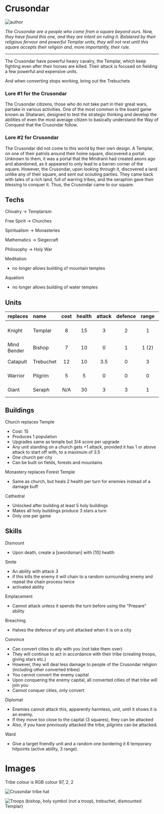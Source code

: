 # Crusondar

![author](https://img.shields.io/badge/author-Ⴚrim%20Squeaker%231224-%237289DA)

*The Crusondar are a people who come from a square beyond ours. Now, they have found this one, and they are intent on ruling it. Bolstered by their religious fervour and powerful Templar units, they will not rest until this square accepts their religion and, more importantly, their rule.*

---

The Crusondar have powerful heavy cavalry, the Templar, which keep fighting even after  their horses are killed. Their attack is focused on fielding a few powerful and expensive units. 

And when converting stops working, bring out the Trebuchets

### Lore #1 for the Crusondar

The Crusondar citizens, those who do not take part in their great wars, partake in various activities. One of the most common is the board game known as Shatarani, designed to test the strategic thinking and develop the abilities of even the most average citizen to basically understand the Way of Conquest that the Crusondar follow.

### Lore #2 for Crusondar

The Crusondar did not come to this world by their own design. A Templar, on one of their patrols around their home square, discovered a portal. Unknown to them, it was a portal that the Mindranii had created aeons ago and abandoned, as it appeared to only lead to a barren corner of the square. However, the Crusondar, upon looking through it, discovered a land unlike any of their square, and sent out scouting parties. They came back with tales of a rich land, full of warring tribes, and the seraphim gave their blessing to conquer it. Thus, the Crusondar came to our square.

## Techs

Chivalry -> Templarism

Free Spirit -> Churches

Spiritualism -> Monasteries

Mathematics -> Siegecraft

Philosophy -> Holy War

Meditation

- no longer allows building of mountain temples

Aquatism

- no longer allows building of water temples

## Units

| replaces | name | cost | health | attack | defence | range | movement | skills |
|:---------|:-----|:----:|:------:|:------:|:-------:|:-----:|:----:|:-------|
| Knight | Templar | 8 | 15 | 3 | 2 | 1 | 2.5 | Dash, Dismount, Fortify |
| Mind Bender | Bishop | 7 | 10 | 0 | 1 | 1 (2) | 1 | Convert, Smite |
| Catapult | Trebuchet | 12 | 10 | 3.5 | 0 | 3 | 1 | Emplacement, Breaching |
| Warrior | Pilgrim | 5 | 5 | 0 | 0 | 0 | 1 | Convince, Diplomat |
| Giant | Seraph | N/A | 30 | 3 | 3 | 1 | 2 | Heal, Ward, Flight, Dash |

## Buildings

Church replaces Temple

- Cost: 15
- Produces 1 population
- Upgrades same as temple but 3/4 score per upgrade
- Any unit standing on a church gets +1 attack, provided it has 1 or above attack to start off with, to a maximum of 3.5
- One church per city
- Can be built on fields, forests and mountains

Monastery replaces Forest Temple

- Same as church, but heals 2 health per turn for enemies instead of a damage buff

Cathedral

- Unlocked after building at least 5 holy buildings
- Makes all holy buildings produce 3 stars a turn
- Only one per game

## Skills

Dismount

- Upon death, create a [swordsman] with [10] health

Smite

- An ability with attack 3
- if this kills the enemy it will chain to a random surrounding enemy and repeat the chain process twice
- activated ability

Emplacement

- Cannot attack unless it spends the turn before using the "Prepare" ability

Breaching

- Halves the defence of any unit attacked when it is on a city

Convince

- Can convert cities to ally with you (not take them over)
- They will continue to act in accordance with their tribe (creating troops, giving stars etc.)
- However, they will deal less damage to people of the Crusondar religion (including other converted tribes)
- You cannot convert the enemy capital
- Upon conquering the enemy capital, all converted cities of that tribe will join you
- Cannot conquer cities, only convert

Diplomat

- Enemies cannot attack this, apparently harmless, unit, until it shows it is an enemy.
- If they move too close to the capital (3 squares), they can be attacked
- Also, if you have previously attacked the tribe, pilgrims can be attacked.

Ward

- Give a target friendly unit and a random one bordering it 6 temporary hitpoints (active ability, 3 range).

# Images

Tribe colour is RGB colour 97, 2, 2

![Crusondar tribe hat](../images/crusondar0.jpg)

![Troops (bishop, holy symbol (not a troop), trebuchet, dismounted Templar)](../images/crusondar1.jpg)
